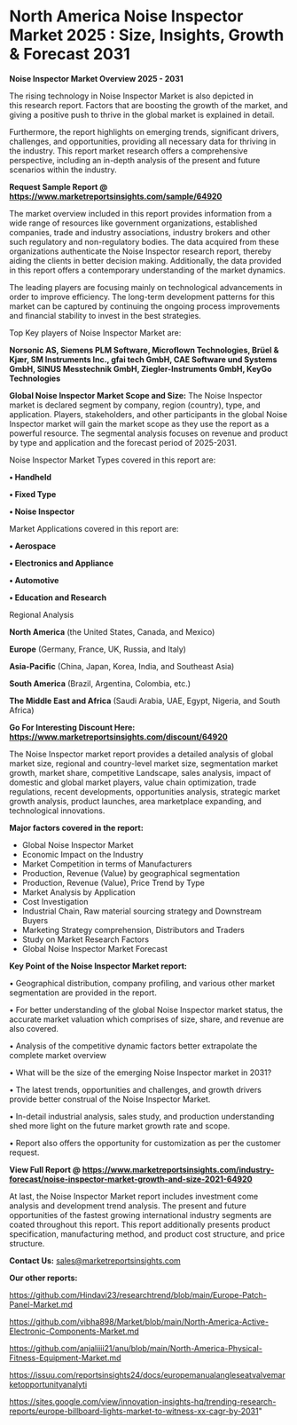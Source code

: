 # North America Noise Inspector Market 2025 : Size, Insights, Growth & Forecast 2031

<Strong> Noise Inspector Market Overview 2025 - 2031</strong>

The rising technology in Noise Inspector Market is also depicted in this research report. Factors that are boosting the growth of the market, and giving a positive push to thrive in the global market is explained in detail.

Furthermore, the report highlights on emerging trends, significant drivers, challenges, and opportunities, providing all necessary data for thriving in the industry. This report market research offers a comprehensive perspective, including an in-depth analysis of the present and future scenarios within the industry.

<strong>Request Sample Report @ <a href=https://www.marketreportsinsights.com/sample/64920>https://www.marketreportsinsights.com/sample/64920</a></strong>

The market overview included in this report provides information from a wide range of resources like government organizations, established companies, trade and industry associations, industry brokers and other such regulatory and non-regulatory bodies. The data acquired from these organizations authenticate the Noise Inspector research report, thereby aiding the clients in better decision making. Additionally, the data provided in this report offers a contemporary understanding of the market dynamics.

The leading players are focusing mainly on technological advancements in order to improve efficiency. The long-term development patterns for this market can be captured by continuing the ongoing process improvements and financial stability to invest in the best strategies.

Top Key players of Noise Inspector Market are:

<strong>Norsonic AS, Siemens PLM Software, Microflown Technologies, Brüel & Kjær, SM Instruments Inc., gfai tech GmbH, CAE Software und Systems GmbH, SINUS Messtechnik GmbH, Ziegler-Instruments GmbH, KeyGo Technologies</strong>

<strong><b>Global Noise Inspector Market Scope and Size:</b></strong>
The Noise Inspector market is declared segment by company, region (country), type, and application. Players, stakeholders, and other participants in the global Noise Inspector market will gain the market scope as they use the report as a powerful resource. The segmental analysis focuses on revenue and product by type and application and the forecast period of 2025-2031.

Noise Inspector Market Types covered in this report are:

<strong>• Handheld

• Fixed Type

• Noise Inspector</strong>

Market Applications covered in this report are:

<strong>• Aerospace

• Electronics and Appliance

• Automotive

• Education and Research</strong> 

Regional Analysis

<strong>North America</strong> (the United States, Canada, and Mexico)

<strong>Europe</strong> (Germany, France, UK, Russia, and Italy)

<strong>Asia-Pacific</strong> (China, Japan, Korea, India, and Southeast Asia)

<strong>South America</strong> (Brazil, Argentina, Colombia, etc.)

<strong>The Middle East and Africa</strong> (Saudi Arabia, UAE, Egypt, Nigeria, and South Africa)

<strong>Go For Interesting Discount Here: <a href=https://www.marketreportsinsights.com/discount/64920>https://www.marketreportsinsights.com/discount/64920</a></strong>

The Noise Inspector market report provides a detailed analysis of global market size, regional and country-level market size, segmentation market growth, market share, competitive Landscape, sales analysis, impact of domestic and global market players, value chain optimization, trade regulations, recent developments, opportunities analysis, strategic market growth analysis, product launches, area marketplace expanding, and technological innovations.

<strong><b>Major factors covered in the report:</b></strong>
<ul>
  <li>Global Noise Inspector Market </li>
  <li>Economic Impact on the Industry</li>
  <li>Market Competition in terms of Manufacturers</li>
  <li>Production, Revenue (Value) by geographical segmentation</li>
  <li>Production, Revenue (Value), Price Trend by Type</li>
  <li>Market Analysis by Application</li>
  <li>Cost Investigation</li>
  <li>Industrial Chain, Raw material sourcing strategy and Downstream Buyers</li>
  <li>Marketing Strategy comprehension, Distributors and Traders</li>
  <li>Study on Market Research Factors</li>
  <li>Global Noise Inspector Market Forecast</li>
</ul>

<strong><b>Key Point of the Noise Inspector Market report:</b></strong>

• Geographical distribution, company profiling, and various other market segmentation are provided in the report.

• For better understanding of the global Noise Inspector market status, the accurate market valuation which comprises of size, share, and revenue are also covered.

• Analysis of the competitive dynamic factors better extrapolate the complete market overview

• What will be the size of the emerging Noise Inspector market in 2031?

• The latest trends, opportunities and challenges, and growth drivers provide better construal of the Noise Inspector Market.

• In-detail industrial analysis, sales study, and production understanding shed more light on the future market growth rate and scope.

• Report also offers the opportunity for customization as per the customer request.

<strong><b>View Full Report @ <a href=https://www.marketreportsinsights.com/industry-forecast/noise-inspector-market-growth-and-size-2021-64920>https://www.marketreportsinsights.com/industry-forecast/noise-inspector-market-growth-and-size-2021-64920</a></b></strong>


At last, the Noise Inspector Market report includes investment come analysis and development trend analysis. The present and future opportunities of the fastest growing international industry segments are coated throughout this report. This report additionally presents product specification, manufacturing method, and product cost structure, and price structure.

<strong>Contact Us:</strong>
sales@marketreportsinsights.com

<strong>Our other reports:</strong>

<a href=https://github.com/Hindavi23/researchtrend/blob/main/Europe-Patch-Panel-Market.md>https://github.com/Hindavi23/researchtrend/blob/main/Europe-Patch-Panel-Market.md</a>

<a href=https://github.com/vibha898/Market/blob/main/North-America-Active-Electronic-Components-Market.md>https://github.com/vibha898/Market/blob/main/North-America-Active-Electronic-Components-Market.md</a>

<a href=https://github.com/anjaliiii21/anu/blob/main/North-America-Physical-Fitness-Equipment-Market.md>https://github.com/anjaliiii21/anu/blob/main/North-America-Physical-Fitness-Equipment-Market.md</a>

<a href=https://issuu.com/reportsinsights24/docs/europemanualangleseatvalvemarketopportunityanalyti>https://issuu.com/reportsinsights24/docs/europemanualangleseatvalvemarketopportunityanalyti</a>

<a href=https://sites.google.com/view/innovation-insights-hq/trending-research-reports/europe-billboard-lights-market-to-witness-xx-cagr-by-2031>https://sites.google.com/view/innovation-insights-hq/trending-research-reports/europe-billboard-lights-market-to-witness-xx-cagr-by-2031</a>"
